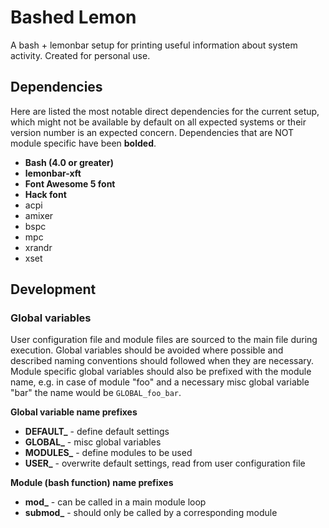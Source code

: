 # Bashed Lemon

A bash + lemonbar setup for printing useful information about system activity. Created for personal use.

## Dependencies

Here are listed the most notable direct dependencies for the current setup, which might not be available by default on all expected systems or their version number is an expected concern. Dependencies that are NOT module specific have been **bolded**.

- **Bash (4.0 or greater)**
- **lemonbar-xft**
- **Font Awesome 5 font**
- **Hack font**
- acpi
- amixer
- bspc
- mpc
- xrandr
- xset

## Development

### Global variables

User configuration file and module files are sourced to the main file during execution. Global variables should be avoided where possible and described naming conventions should followed when they are necessary. Module specific global variables should also be prefixed with the module name, e.g. in case of module "foo" and a necessary misc global variable "bar" the name would be `GLOBAL_foo_bar`.

**Global variable name prefixes**

- **DEFAULT\_** - define default settings
- **GLOBAL\_** - misc global variables
- **MODULES\_** - define modules to be used
- **USER\_** - overwrite default settings, read from user configuration file

**Module (bash function) name prefixes**

- **mod\_** - can be called in a main module loop
- **submod\_** - should only be called by a corresponding module

